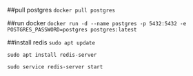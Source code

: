 ##pull postgres
`docker pull postgres`

##run docker
`docker run -d --name postgres -p 5432:5432 -e POSTGRES_PASSWORD=postgres postgres:latest`

##install redis
`sudo apt update`

`sudo apt install redis-server`

`sudo service redis-server start`